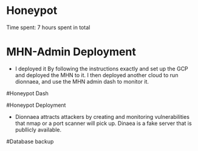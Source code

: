# Honeypot

Time spent: 7 hours spent in total

# MHN-Admin Deployment
- I deployed it By following the instructions exactly and set up the GCP and deployed the MHN to it. I then deployed another cloud to run dionnaea, and use the MHN admin dash to monitor it. 

#Honeypot Dash






#Honeypot Deployment
-  Dionnaea attracts attackers by creating and monitoring vulnerabilities that nmap or a port scanner will pick up. Dinaea is a fake server that is publlicly available. 

#Database backup

